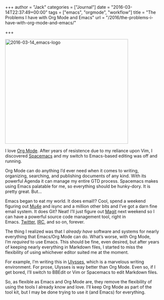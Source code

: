 +++
author = "Jack"
categories = ["Journal"]
date = "2016-03-14T22:37:49+00:00"
tags = ["emacs", "orgmode", "workflow"]
title = "The Problems I have with Org Mode and Emacs"
url = "/2016/the-problems-i-have-with-org-mode-and-emacs/"

+++

<img class="alignnone size-full wp-image-4989" src="/img/2016/03/2016-03-14_emacs-logo.jpg" alt="2016-03-14_emacs-logo" width="400" height="341" srcset="/img/2016/03/2016-03-14_emacs-logo.jpg 400w, /img/2016/03/2016-03-14_emacs-logo-300x256.jpg 300w" sizes="(max-width: 400px) 100vw, 400px" />

I love [Org Mode][1]. After years of resistence due to my reliance upon Vim, I discovered [Spacemacs][2] and my switch to Emacs-based editing was off and running.

Org Mode can do anything I’d ever need when it comes to writing, organizing, searching, and publishing documents of any kind. With its powerful Agenda it can manage my entire GTD process. Spacemacs makes using Emacs palatable for me, so everything should be hunky-dory. It is pretty great. But…

Emacs began to eat my world. It does email!? Cool, spend a weekend figuring out [Mu4e][3] and isync and a million other bits and I’ve got a darn fine email system. It does Git? Neat! I’ll just figure out [Magit][4] next weekend so I can have a powerful source code management tool, right in Emacs. [Twitter][5], [IRC][6], and so on, forever.

The thing I realized was that I _already have_ software and systems for nearly everything that Emacs/Org Mode can do. What’s worse, with Org Mode, I’m _required_ to use Emacs. This should be fine, even desired, but after years of keeping nearly everything in Markdown files, I started to miss the flexibility of using whichever editor suited me at the moment.

For example, I’m writing this in [Ulysses][7], which is a marvelous writing environment. For prose, Ulysses is way better than Org Mode. Even so, if I get bored, I’ll switch to BBEdit or Vim or Spacemacs to edit Markdown files.

So, as flexible as Emacs and Org Mode are, they remove the flexibility of using the tools I already know and love. I’ll keep Org Mode as part of the tool kit, but I may be done trying to use it (and Emacs) for everything.

 [1]: http://orgmode.org/
 [2]: http://spacemacs.org/
 [3]: http://www.djcbsoftware.nl/code/mu/mu4e.html
 [4]: https://github.com/magit/magit
 [5]: https://www.emacswiki.org/emacs/TwitteringMode
 [6]: https://delysid.org/emacs/erc.html
 [7]: http://ulyssesapp.com
